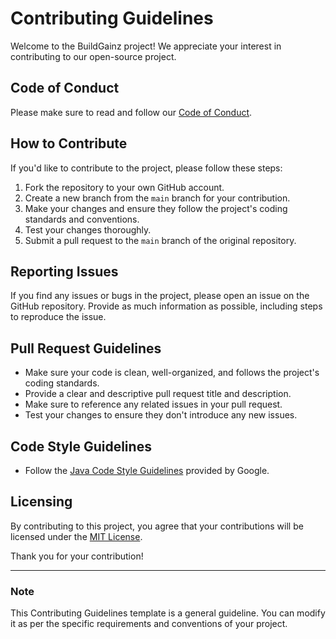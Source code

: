 # Contributing Guidelines

Welcome to the BuildGainz project! We appreciate your interest in contributing to our open-source project.

## Code of Conduct

Please make sure to read and follow our [Code of Conduct](CODE_OF_CONDUCT.md).

## How to Contribute

If you'd like to contribute to the project, please follow these steps:

1. Fork the repository to your own GitHub account.
2. Create a new branch from the `main` branch for your contribution.
3. Make your changes and ensure they follow the project's coding standards and conventions.
4. Test your changes thoroughly.
5. Submit a pull request to the `main` branch of the original repository.

## Reporting Issues

If you find any issues or bugs in the project, please open an issue on the GitHub repository. Provide as much information as possible, including steps to reproduce the issue.

## Pull Request Guidelines

- Make sure your code is clean, well-organized, and follows the project's coding standards.
- Provide a clear and descriptive pull request title and description.
- Make sure to reference any related issues in your pull request.
- Test your changes to ensure they don't introduce any new issues.

## Code Style Guidelines

- Follow the [Java Code Style Guidelines](https://google.github.io/styleguide/javaguide.html) provided by Google.

## Licensing

By contributing to this project, you agree that your contributions will be licensed under the [MIT License](LICENSE.md).

Thank you for your contribution!

---

### Note

This Contributing Guidelines template is a general guideline. You can modify it as per the specific requirements and conventions of your project.
